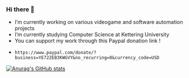 ### Hi there 👋



-  I’m currently working on various videogame and software automation projects
-  I’m currently studying Computer Science at Kettering University 
-  You can support my work through this Paypal donation link ! 
-     https://www.paypal.com/donate/?business=YE72ZEB3KWGVY&no_recurring=0&currency_code=USD

[![Anurag's GitHub stats](https://github-readme-stats.vercel.app/api?username=matthewmiglio)](https://github.com/anuraghazra/github-readme-stats)
